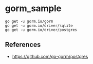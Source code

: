 # gorm_sample

```shell
go get -u gorm.io/gorm
go get -u gorm.io/driver/sqlite
go get -u gorm.io/driver/postgres
```

## References
- https://github.com/go-gorm/postgres
